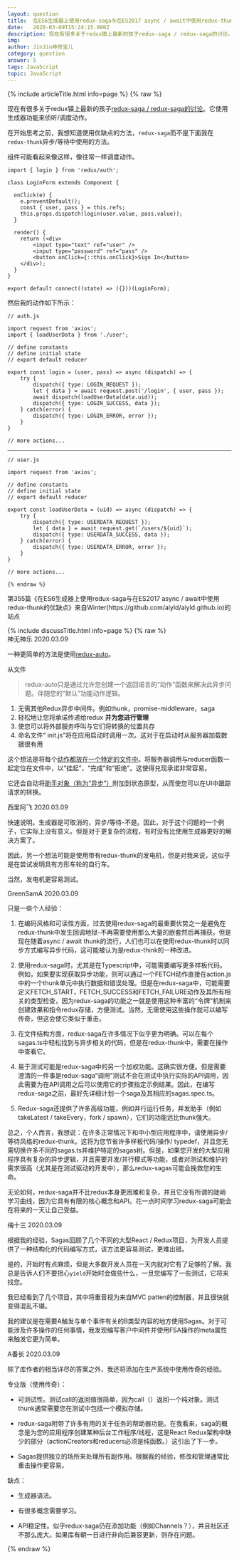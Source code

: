 ```yaml
---
layout: question
title:  在ES6生成器上使用redux-saga与在ES2017 async / await中使用redux-thunk的优缺点
date:   2020-03-09T15:24:15.000Z
description: 现在有很多关于redux镇上最新的孩子redux-saga / redux-saga的讨论。它使用生成器功能来侦听/调度动作。在开始思考之前，我想知道...
img: 
author: JinJin神奇宝儿
category: question
answer: 5
tags: JavaScript
topic: JavaScript
---
```

<div class="article-root">
  <div class="article">
    {% include articleTitle.html info=page %}
    {% raw %}
    <div class="article-content"><p><font style="vertical-align: inherit;"><font style="vertical-align: inherit;">现在有很多关于redux镇上最新的孩子</font></font><a href="https://github.com/redux-saga/redux-saga" rel="noreferrer"><font style="vertical-align: inherit;"><font style="vertical-align: inherit;">redux-saga / redux-saga的讨论</font></font></a><font style="vertical-align: inherit;"><font style="vertical-align: inherit;">。</font><font style="vertical-align: inherit;">它使用生成器功能来侦听/调度动作。</font></font></p>

<p><font style="vertical-align: inherit;"><font style="vertical-align: inherit;">在开始思考之前，我想知道使用优缺点的方法，</font></font><code>redux-saga</code><font style="vertical-align: inherit;"><font style="vertical-align: inherit;">而不是下面我在</font></font><code>redux-thunk</code><font style="vertical-align: inherit;"><font style="vertical-align: inherit;">异步/等待中</font><font style="vertical-align: inherit;">使用的方法</font><font style="vertical-align: inherit;">。</font></font></p>

<p><font style="vertical-align: inherit;"><font style="vertical-align: inherit;">组件可能看起来像这样，像往常一样调度动作。</font></font></p>

<pre><code>import { login } from 'redux/auth';<font></font>
<font></font>
class LoginForm extends Component {<font></font>
<font></font>
  onClick(e) {<font></font>
    e.preventDefault();<font></font>
    const { user, pass } = this.refs;<font></font>
    this.props.dispatch(login(user.value, pass.value));<font></font>
  }<font></font>
<font></font>
  render() {<font></font>
    return (&lt;div&gt;<font></font>
        &lt;input type="text" ref="user" /&gt;<font></font>
        &lt;input type="password" ref="pass" /&gt;<font></font>
        &lt;button onClick={::this.onClick}&gt;Sign In&lt;/button&gt;<font></font>
    &lt;/div&gt;);<font></font>
  } <font></font>
}<font></font>
<font></font>
export default connect((state) =&gt; ({}))(LoginForm);<font></font>
</code></pre>

<p><font style="vertical-align: inherit;"><font style="vertical-align: inherit;">然后我的动作如下所示：</font></font></p>

<pre><code>// auth.js<font></font>
<font></font>
import request from 'axios';<font></font>
import { loadUserData } from './user';<font></font>
<font></font>
// define constants<font></font>
// define initial state<font></font>
// export default reducer<font></font>
<font></font>
export const login = (user, pass) =&gt; async (dispatch) =&gt; {<font></font>
    try {<font></font>
        dispatch({ type: LOGIN_REQUEST });<font></font>
        let { data } = await request.post('/login', { user, pass });<font></font>
        await dispatch(loadUserData(data.uid));<font></font>
        dispatch({ type: LOGIN_SUCCESS, data });<font></font>
    } catch(error) {<font></font>
        dispatch({ type: LOGIN_ERROR, error });<font></font>
    }<font></font>
}<font></font>
<font></font>
// more actions...<font></font>
</code></pre>

<hr>

<pre><code>// user.js<font></font>
<font></font>
import request from 'axios';<font></font>
<font></font>
// define constants<font></font>
// define initial state<font></font>
// export default reducer<font></font>
<font></font>
export const loadUserData = (uid) =&gt; async (dispatch) =&gt; {<font></font>
    try {<font></font>
        dispatch({ type: USERDATA_REQUEST });<font></font>
        let { data } = await request.get(`/users/${uid}`);<font></font>
        dispatch({ type: USERDATA_SUCCESS, data });<font></font>
    } catch(error) {<font></font>
        dispatch({ type: USERDATA_ERROR, error });<font></font>
    }<font></font>
}<font></font>
<font></font>
// more actions...<font></font>
</code></pre></div>
    {% endraw %}
  </div>
  <p class="winter_mark">第355篇《在ES6生成器上使用redux-saga与在ES2017 async / await中使用redux-thunk的优缺点》来自Winter(https://github.com/aiyld/aiyld.github.io)的站点</p>
  <div class="discuss-wrapper">
    {% include discussTitle.html info=page %}
    {% raw %}
    <div class="discuss-item">
        <div class="discuss-parent">
          <div class="discuss-meta">
            <span class="discuss-user">神无神乐</span>
            <span class="discuss-time">2020.03.09</span>
          </div>
          <div class="discuss-comment"><p><font style="vertical-align: inherit;"><font style="vertical-align: inherit;">一种更简单的方法是使用</font></font><a href="https://www.npmjs.com/package/redux-auto" rel="nofollow noreferrer"><font style="vertical-align: inherit;"><font style="vertical-align: inherit;">redux-auto</font></font></a><font style="vertical-align: inherit;"><font style="vertical-align: inherit;">。</font></font></p>

<p><font style="vertical-align: inherit;"><font style="vertical-align: inherit;">从文件</font></font></p>

<blockquote>
  <p><font style="vertical-align: inherit;"><font style="vertical-align: inherit;">redux-auto只是通过允许您创建一个返回诺言的“动作”函数来解决此异步问题。</font><font style="vertical-align: inherit;">伴随您的“默认”功能动作逻辑。</font></font></p>
</blockquote>

<ol>
<li><font style="vertical-align: inherit;"><font style="vertical-align: inherit;">无需其他Redux异步中间件。</font><font style="vertical-align: inherit;">例如thunk，promise-middleware，saga</font></font></li>
<li><font style="vertical-align: inherit;"><font style="vertical-align: inherit;">轻松地让您将承诺传递给redux </font></font><strong><font style="vertical-align: inherit;"><font style="vertical-align: inherit;">并为您进行管理</font></font></strong></li>
<li><font style="vertical-align: inherit;"><font style="vertical-align: inherit;">使您可以将外部服务呼叫与它们将转换的位置共存</font></font></li>
<li><font style="vertical-align: inherit;"><font style="vertical-align: inherit;">命名文件“ init.js”将在应用启动时调用一次。</font><font style="vertical-align: inherit;">这对于在启动时从服务器加载数据很有用</font></font></li>
</ol>

<p><font style="vertical-align: inherit;"><font style="vertical-align: inherit;">这个想法是将每个</font></font><a href="https://github.com/codemeasandwich/redux-auto#action-files" rel="nofollow noreferrer"><font style="vertical-align: inherit;"><font style="vertical-align: inherit;">动作都放在一个特定的文件中</font></font></a><font style="vertical-align: inherit;"><font style="vertical-align: inherit;">。</font><font style="vertical-align: inherit;">将服务器调用与reducer函数一起定位在文件中，以“挂起”，“完成”和“拒绝”。</font><font style="vertical-align: inherit;">这使得兑现承诺非常容易。</font></font></p>

<p><font style="vertical-align: inherit;"><font style="vertical-align: inherit;">它还会自动将</font></font><a href="https://github.com/codemeasandwich/redux-auto#handling-async-actions-in-your-ui" rel="nofollow noreferrer"><font style="vertical-align: inherit;"><font style="vertical-align: inherit;">助手对象（称为“异步”）</font></font></a><font style="vertical-align: inherit;"><font style="vertical-align: inherit;">附加</font><font style="vertical-align: inherit;">到状态原型，从而使您可以在UI中跟踪请求的转换。</font></font></p></div>
        </div></div><div class="discuss-item">
        <div class="discuss-parent">
          <div class="discuss-meta">
            <span class="discuss-user">西里阿飞</span>
            <span class="discuss-time">2020.03.09</span>
          </div>
          <div class="discuss-comment"><p><font style="vertical-align: inherit;"><font style="vertical-align: inherit;">快速说明。</font><font style="vertical-align: inherit;">生成器是可取消的，异步/等待-不是。</font><font style="vertical-align: inherit;">因此，对于这个问题的一个例子，它实际上没有意义。</font><font style="vertical-align: inherit;">但是对于更复杂的流程，有时没有比使用生成器更好的解决方案了。</font></font></p>

<p><font style="vertical-align: inherit;"><font style="vertical-align: inherit;">因此，另一个想法可能是使用带有redux-thunk的发电机，但是对我来说，这似乎是在尝试发明具有方形车轮的自行车。</font></font></p>

<p><font style="vertical-align: inherit;"><font style="vertical-align: inherit;">当然，发电机更容易测试。</font></font></p></div>
        </div></div><div class="discuss-item">
        <div class="discuss-parent">
          <div class="discuss-meta">
            <span class="discuss-user">GreenSamA</span>
            <span class="discuss-time">2020.03.09</span>
          </div>
          <div class="discuss-comment"><p><font style="vertical-align: inherit;"><font style="vertical-align: inherit;">只是一些个人经验：</font></font></p>

<ol>
<li><p><font style="vertical-align: inherit;"><font style="vertical-align: inherit;">在编码风格和可读性方面，过去使用redux-saga的最重要优势之一是避免在redux-thunk中发生回调地狱-不再需要使用那么大量的嵌套然后再捕获。</font><font style="vertical-align: inherit;">但是现在随着async / await thunk的流行，人们也可以在使用redux-thunk时以同步方式编写异步代码，这可能被认为是re​​dux-think的一种改进。</font></font></p></li>
<li><p><font style="vertical-align: inherit;"><font style="vertical-align: inherit;">使用redux-saga时，尤其是在Typescript中，可能需要编写更多样板代码。</font><font style="vertical-align: inherit;">例如，如果要实现获取异步功能，则可以通过一个FETCH动作直接在action.js中的一个thunk单元中执行数据和错误处理。</font><font style="vertical-align: inherit;">但是在redux-saga中，可能需要定义FETCH_START，FETCH_SUCCESS和FETCH_FAILURE动作及其所有相关的类型检查，因为redux-saga的功能之一就是使用这种丰富的“令牌”机制来创建效果和指令redux存储，方便测试。</font><font style="vertical-align: inherit;">当然，无需使用这些操作就可以编写传奇，但这会使它类似于重击。</font></font></p></li>
<li><p><font style="vertical-align: inherit;"><font style="vertical-align: inherit;">在文件结构方面，redux-saga在许多情况下似乎更为明确。</font><font style="vertical-align: inherit;">可以在每个sagas.ts中轻松找到与异步相关的代码，但是在redux-thunk中，需要在操作中查看它。</font></font></p></li>
<li><p><font style="vertical-align: inherit;"><font style="vertical-align: inherit;">易于测试可能是redux-saga中的另一个加权功能。</font><font style="vertical-align: inherit;">这确实很方便。</font><font style="vertical-align: inherit;">但是需要澄清的一件事是redux-saga“调用”测试不会在测试中执行实际的API调用，因此需要为在API调用之后可以使用它的步骤指定示例结果。</font><font style="vertical-align: inherit;">因此，在编写redux-saga之前，最好先详细计划一个saga及其相应的sagas.spec.ts。</font></font></p></li>
<li><p><font style="vertical-align: inherit;"><font style="vertical-align: inherit;">Redux-saga还提供了许多高级功能，例如并行运行任务，并发助手（例如takeLatest / takeEvery，fork / spawn），它们的功能远比thunk强大。</font></font></p></li>
</ol>

<p><font style="vertical-align: inherit;"><font style="vertical-align: inherit;">总之，个人而言，我想说：在许多正常情况下和中小型应用程序中，请使用异步/等待风格的redux-thunk。</font><font style="vertical-align: inherit;">这将为您节省许多样板代码/操作/ typedef，并且您无需切换许多不同的sagas.ts并维护特定的sagas树。</font><font style="vertical-align: inherit;">但是，如果您开发的大型应用程序具有复杂的异步逻辑，并且需要并发/并行模式等功能，或者对测试和维护的需求很高（尤其是在测试驱动的开发中），那么redux-sagas可能会挽救您的生命。</font></font></p>

<p><font style="vertical-align: inherit;"><font style="vertical-align: inherit;">无论如何，redux-saga并不比redux本身更困难和复杂，并且它没有所谓的陡峭学习曲线，因为它具有有限的核心概念和API。</font><font style="vertical-align: inherit;">花一点时间学习redux-saga可能会在将来的一天让自己受益。</font></font></p></div>
        </div></div><div class="discuss-item">
        <div class="discuss-parent">
          <div class="discuss-meta">
            <span class="discuss-user">梅十三</span>
            <span class="discuss-time">2020.03.09</span>
          </div>
          <div class="discuss-comment"><p><font style="vertical-align: inherit;"><font style="vertical-align: inherit;">根据我的经验，Sagas回顾了几个不同的大型React / Redux项目，为开发人员提供了一种结构化的代码编写方式，该方法更容易测试，更难出错。 </font></font></p>

<p><font style="vertical-align: inherit;"><font style="vertical-align: inherit;">是的，开始时有点麻烦，但是大多数开发人员在一天内就对它有了足够的了解。</font><font style="vertical-align: inherit;">我总是告诉人们不要担心</font></font><code>yield</code><font style="vertical-align: inherit;"><font style="vertical-align: inherit;">开始时会</font><font style="vertical-align: inherit;">做些什么</font><font style="vertical-align: inherit;">，一旦您编写了一些测试，它将来找您。</font></font></p>

<p><font style="vertical-align: inherit;"><font style="vertical-align: inherit;">我已经看到了几个项目，其中将重音视为来自MVC patten的控制器，并且很快就变得混乱不堪。</font></font></p>

<p><font style="vertical-align: inherit;"><font style="vertical-align: inherit;">我的建议是在需要A触发与单个事件有关的B类型内容的地方使用Sagas。</font><font style="vertical-align: inherit;">对于可能涉及许多操作的任何事情，我发现编写客户中间件并使用FSA操作的meta属性来触发它更为简单。</font></font></p></div>
        </div></div><div class="discuss-item">
        <div class="discuss-parent">
          <div class="discuss-meta">
            <span class="discuss-user">A番长</span>
            <span class="discuss-time">2020.03.09</span>
          </div>
          <div class="discuss-comment"><p><font style="vertical-align: inherit;"><font style="vertical-align: inherit;">除了库作者的相当详尽的答案之外，我还将添加在生产系统中使用传奇的经验。</font></font></p>

<p><font style="vertical-align: inherit;"><font style="vertical-align: inherit;">专业版（使用传奇）：</font></font></p>

<ul>
<li><p><font style="vertical-align: inherit;"><font style="vertical-align: inherit;">可测试性。</font><font style="vertical-align: inherit;">测试call的返回值很简单，因为call（）返回一个纯对象。</font><font style="vertical-align: inherit;">测试thunk通常需要您在测试中包括一个模拟存储。</font></font></p></li>
<li><p><font style="vertical-align: inherit;"><font style="vertical-align: inherit;">redux-saga附带了许多有用的关于任务的帮助器功能。</font><font style="vertical-align: inherit;">在我看来，saga的概念是为您的应用程序创建某种后台工作程序/线程，这是React Redux架构中缺少的部分（actionCreators和reducers必须是纯函数。）这引出了下一步。</font></font></p></li>
<li><p><font style="vertical-align: inherit;"><font style="vertical-align: inherit;">Sagas提供独立的场所来处理所有副作用。</font><font style="vertical-align: inherit;">根据我的经验，修改和管理通常比重击操作更容易。</font></font></p></li>
</ul>

<p><font style="vertical-align: inherit;"><font style="vertical-align: inherit;">缺点：</font></font></p>

<ul>
<li><p><font style="vertical-align: inherit;"><font style="vertical-align: inherit;">生成器语法。</font></font></p></li>
<li><p><font style="vertical-align: inherit;"><font style="vertical-align: inherit;">有很多概念需要学习。</font></font></p></li>
<li><p><font style="vertical-align: inherit;"><font style="vertical-align: inherit;">API稳定性。</font><font style="vertical-align: inherit;">似乎redux-saga仍在添加功能（例如Channels？），并且社区还不那么庞大。</font><font style="vertical-align: inherit;">如果库有朝一日进行非向后兼容更新，则存在问题。</font></font></p></li>
</ul></div>
        </div></div>
    {% endraw %}
  </div>
<div>
